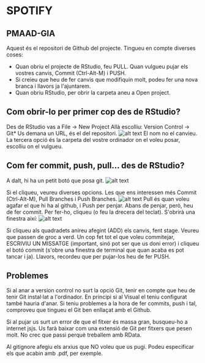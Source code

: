 # SPOTIFY
## PMAAD-GIA

Aquest és el repositori de Github del projecte. Tingueu en compte diverses coses:

- Quan obriu el projecte de RStudio, feu PULL. Quan vulgueu pujar els vostres canvis, Commit (Ctrl-Alt-M) i PUSH.
- Si creieu que heu de fer canvis que modifiquin molt, podeu fer una nova branca i llavors ja l'ajuntarem.
- Quan obriu RStudio, per obrir la carpeta aneu a Open project.

## Com obrir-lo per primer cop des de RStudio?
Des de RStudio vas a File -> New Project
Allà escolliu: Version Control -> Git*
Us demana un URL, és el del repositori.
![alt text](https://github.com/pauhidalgoo/PMAAD_GIA/blob/main/Media/url.png?raw=true)
El nom no el canvieu.
La tercera opció és la carpeta del vostre ordinador on el voleu posar, escolliu on el vulgueu.

## Com fer commit, push, pull... des de RStudio?
A dalt, hi ha un petit botó que posa git.
![alt text](https://github.com/pauhidalgoo/PMAAD_GIA/blob/main/Media/botogit.png?raw=true)

Si el cliqueu, veureu diverses opcions. Les que ens interessen més Commit (Ctrl-Alt-M), Pull Branches i Push Branches.
![alt text](https://github.com/pauhidalgoo/PMAAD_GIA/blob/main/Media/llistagit.png?raw=true)
Pull és quan voleu agafar el que hi ha al github, i Push per penjar. Abans de penjar, però, heu de fer commit. Per fer-ho, cliqueu (o feu la drecera del teclat). S'obrirà una finestra així:
![alt text](https://github.com/pauhidalgoo/PMAAD_GIA/blob/main/Media/commit.png?raw=true)

Si cliqueu als quadradets anireu afegint (ADD) els canvis, fent stage. Veureu que passen de groc a verd. Un cop fet tot el que voleu commitejar, ESCRIVIU UN MISSATGE (important, sinó pot ser que us doni error) i cliqueu el botó commit (s'obre una finestra de terminal que quan acaba es pot tancar i ja). Llavors, recordeu que per pujar-los heu de fer PUSH.

## Problemes
Si al anar a version control no surt la opció Git, tenir en compte que heu de tenir Git instal·lat a l'ordinador. En principi si al Visual el teniu configurat també hauria d'anar.
Si teniu problemes a la hora de fer commits, push i tal, comproveu que tingueu el Git ben enllaçat amb el Github.

Si al pujar us surt un error de que el fitxer és massa gran, busqueu-ho a internet jsjs. Us farà baixar com una extensió de Git per fitxers que pesen molt. No crec que passi perquè treballem amb RData.

Al gitignore afegiu els arxius que NO voleu que us pugi. Podeu especificar els que acabin amb .pdf, per exemple.
